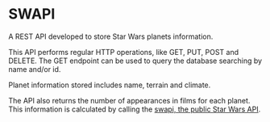 # SWAPI

A REST API developed to store Star Wars planets information.

This API performs regular HTTP operations, like GET, PUT, POST and DELETE. The GET endpoint can be used to query the database searching by name and/or id.

Planet information stored includes name, terrain and climate.

The API also returns the number of appearances in films for each planet. This information is calculated by calling the [swapi, the public Star Wars API](https://swapi.co/).

